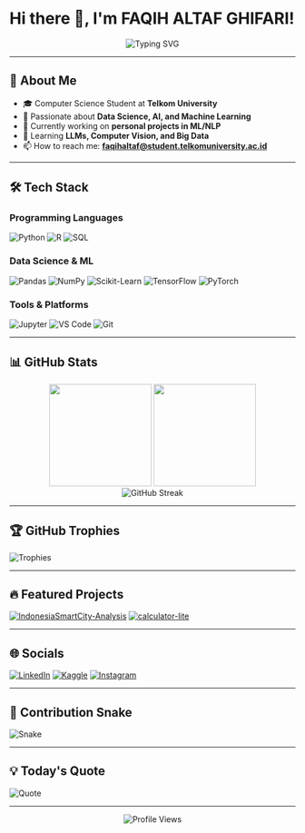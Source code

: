 # Hi there 👋, I'm FAQIH ALTAF GHIFARI!

<div align="center">
  <img src="https://readme-typing-svg.demolab.com?font=Fira+Code&pause=1000&color=FF7F50&width=435&lines=Data+Science+Enthusiast;AI%2FML+Learner;Python+Lover;Curious+Mind" alt="Typing SVG" />
</div>

---

## 🚀 About Me
- 🎓 Computer Science Student at **Telkom University**
- 🧠 Passionate about **Data Science, AI, and Machine Learning**
- 🔭 Currently working on **personal projects in ML/NLP**
- 🌱 Learning **LLMs, Computer Vision, and Big Data**
- 📫 How to reach me: **faqihaltaf@student.telkomuniversity.ac.id**

---

## 🛠️ Tech Stack
### Programming Languages
![Python](https://img.shields.io/badge/Python-3776AB?style=for-the-badge&logo=python&logoColor=white)
![R](https://img.shields.io/badge/R-276DC3?style=for-the-badge&logo=r&logoColor=white)
![SQL](https://img.shields.io/badge/SQL-4479A1?style=for-the-badge&logo=postgresql&logoColor=white)

### Data Science & ML
![Pandas](https://img.shields.io/badge/Pandas-150458?style=for-the-badge&logo=pandas&logoColor=white)
![NumPy](https://img.shields.io/badge/Numpy-013243?style=for-the-badge&logo=numpy&logoColor=white)
![Scikit-Learn](https://img.shields.io/badge/scikit--learn-F7931E?style=for-the-badge&logo=scikit-learn&logoColor=white)
![TensorFlow](https://img.shields.io/badge/TensorFlow-FF6F00?style=for-the-badge&logo=tensorflow&logoColor=white)
![PyTorch](https://img.shields.io/badge/PyTorch-EE4C2C?style=for-the-badge&logo=pytorch&logoColor=white)

### Tools & Platforms
![Jupyter](https://img.shields.io/badge/Jupyter-F37626?style=for-the-badge&logo=jupyter&logoColor=white)
![VS Code](https://img.shields.io/badge/VSCode-007ACC?style=for-the-badge&logo=visual-studio-code&logoColor=white)
![Git](https://img.shields.io/badge/Git-F05032?style=for-the-badge&logo=git&logoColor=white)

---

## 📊 GitHub Stats
<div align="center">
  <img height="180em" src="https://github-readme-stats.vercel.app/api?username=alohawas&show_icons=true&theme=tokyonight&include_all_commits=true&count_private=true"/>
  <img height="180em" src="https://github-readme-stats.vercel.app/api/top-langs/?username=alohawas&layout=compact&langs_count=8&theme=tokyonight"/>
</div>

<div align="center">
  <img src="https://streak-stats.demolab.com/?user=alohawas&theme=tokyonight" alt="GitHub Streak" />
</div>

---

## 🏆 GitHub Trophies
![Trophies](https://github-profile-trophy.vercel.app/?username=alohawas&theme=onedark&no-frame=true&row=1&column=7)

---

## 🔥 Featured Projects
[![IndonesiaSmartCity-Analysis](https://github-readme-stats.vercel.app/api/pin/?username=alohawas&repo=IndonesiaSmartCity-Analysis&theme=radical)](https://github.com/alohawas/IndonesiaSmartCity-Analysis)
[![calculator-lite](https://github-readme-stats.vercel.app/api/pin/?username=alohawas&repo=calculator-lite&theme=radical)](https://github.com/alohawas/calculator-lite)

---

## 🌐 Socials
[![LinkedIn](https://img.shields.io/badge/LinkedIn-0077B5?style=for-the-badge&logo=linkedin&logoColor=white)](https://linkedin.com/in/faqih-altaf-ghifari-b0a88a281)
[![Kaggle](https://img.shields.io/badge/Kaggle-20BEFF?style=for-the-badge&logo=kaggle&logoColor=white)](https://kaggle.com/faqihaltaf)
[![Instagram](https://img.shields.io/badge/Instagram-E4405F?style=for-the-badge&logo=instagram&logoColor=white)](https://instagram.com/faqih.altaff)

---

## 🐍 Contribution Snake
![Snake](https://raw.githubusercontent.com/alohawas/alohawas/output/github-contribution-grid-snake.svg)

---

## 💡 Today's Quote
![Quote](https://quotes-github-readme.vercel.app/api?type=horizontal&theme=radical)

---

<div align="center">
  <img src="https://komarev.com/ghpvc/?username=alohawas&label=Profile%20Views&color=blue&style=flat" alt="Profile Views" />
</div>
